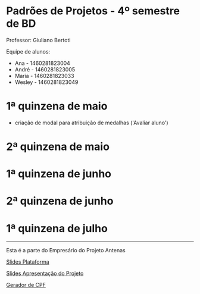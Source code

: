 # Padrões de Projetos - 4º semestre de BD

Professor: Giuliano Bertoti 

Equipe de alunos:

* Ana - 1460281823004
* André - 1460281823005
* Maria - 1460281823033
* Wesley - 1460281823049

# 1ª quinzena de maio
* criação de modal para atribuição de medalhas ('Avaliar aluno')

# 2ª quinzena de maio

# 1ª quinzena de junho

# 2ª quinzena de junho

# 1ª quinzena de julho

___
Esta é a parte do Empresário do Projeto Antenas

[Slides Plataforma](
https://docs.google.com/presentation/d/1bn0DkeJ3zxFEXiUL9zu4jwgwxfYi89Eq7zq-_P8YfH4/edit#slide=id.g6c60a8865b_0_41)

[Slides Apresentação do Projeto](
https://docs.google.com/presentation/d/1VVbrHkudAi9k5q97nC-uFb0a0IMOPBBZB769pNmvCfk/edit#slide=id.g5e5b22e464_0_0)

[Gerador de CPF](https://www.4devs.com.br/gerador_de_cpf)
